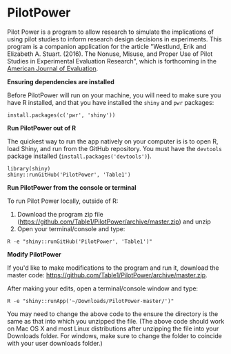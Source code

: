 PilotPower
==========

Pilot Power is a program to allow research to simulate the implications of using pilot studies to inform research design decisions in experiments. This program is a companion application for the article "Westlund, Erik and Elizabeth A. Stuart. (2016). The Nonuse, Misuse, and Proper Use of Pilot Studies in Experimental Evaluation Research", which is forthcoming in the [American Journal of Evaluation](https://us.sagepub.com/en-us/nam/american-journal-of-evaluation/journal201729).

**Ensuring dependencies are installed**

Before PilotPower will run on your machine, you will need to make sure you have R installed, and that you have installed the ```shiny``` and ```pwr``` packages:

```
install.packages(c('pwr', 'shiny'))
```

**Run PilotPower out of R**

The quickest way to run the app natively on your computer is is to open R, load Shiny, and run from the GitHub repository. You must have the ```devtools``` package installed (```install.packages('devtools')```).

```
library(shiny)
shiny::runGitHub('PilotPower', 'Table1')
```

**Run PilotPower from the console or terminal**

To run Pilot Power locally, outside of R:

1. Download the program zip file (https://github.com/Table1/PilotPower/archive/master.zip) and unzip
2. Open your terminal/console and type:

  ```
  R -e "shiny::runGitHub('PilotPower', 'Table1')"
  ```

**Modify PilotPower**

If you'd like to make modifications to the program and run it, download the master code:  https://github.com/Table1/PilotPower/archive/master.zip. 

After making your edits, open a terminal/console window and type:

```
R -e "shiny::runApp('~/Downloads/PilotPower-master/')"
```

You may need to change the above code to the ensure the directory is the same as that into which you unzipped the file. (The above code should work on Mac OS X and most Linux distributions after unzipping the file into your Downloads folder. For windows, make sure to change the folder to coincide with your user downloads folder.)